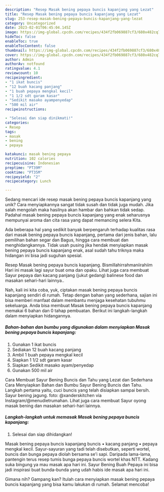 ```yaml
---
description: "Resep Masak bening pepaya buncis kapanjang yang Lezat"
title: "Resep Masak bening pepaya buncis kapanjang yang Lezat"
slug: 253-resep-masak-bening-pepaya-buncis-kapanjang-yang-lezat
category: Uncategorized
date: 2023-02-01T06:45:04.145Z
image: https://img-global.cpcdn.com/recipes/434f2fb069887cf3/680x482cq70/masak-bening-pepaya-buncis-kapanjang-foto-resep-utama.jpg
hideToc: false
enableToc: true
enableTocContent: false
thumbnail: https://img-global.cpcdn.com/recipes/434f2fb069887cf3/680x482cq70/masak-bening-pepaya-buncis-kapanjang-foto-resep-utama.jpg
cover: https://img-global.cpcdn.com/recipes/434f2fb069887cf3/680x482cq70/masak-bening-pepaya-buncis-kapanjang-foto-resep-utama.jpg
author: Admin
authorAv: notfound
ratingvalue: 4.1
reviewcount: 10
recipeingredient:
- "1 ikat buncis"
- "12 buah kacang panjang"
- "1 buah pepaya mengkal kecil"
- "1 1/2 sdt garam kasar"
- "Sedikit masako ayampenyedap"
- "500 mil air"
recipeinstructions:

- "Selesai dan siap dinikmati!"
categories:
- Resep
tags:
- masak
- bening
- pepaya

katakunci: masak bening pepaya 
nutrition: 102 calories
recipecuisine: Indonesian
preptime: "PT39M"
cooktime: "PT35M"
recipeyield: "2"
recipecategory: Lunch

---
```





Sedang mencari ide resep masak bening pepaya buncis kapanjang yang unik? Cara menyiapkannya sangat tidak susah dan tidak juga mudah. Jika salah mengolah maka hasilnya akan hambar dan bahkan tidak sedap. Padahal masak bening pepaya buncis kapanjang yang enak seharusnya mempunyai aroma dan cita rasa yang dapat memancing selera Kita.





Ada beberapa hal yang sedikit banyak berpengaruh terhadap kualitas rasa dari masak bening pepaya buncis kapanjang, pertama dari jenis bahan, lalu pemilihan bahan segar dan Bagus, hingga cara membuat dan menghidangkannya. Tidak usah pusing jika hendak menyiapkan masak bening pepaya buncis kapanjang enak,      asal sudah tahu triknya maka hidangan ini bisa jadi suguhan spesial.














Resep Masak bening pepaya buncis kapanjang. Bismillahirrahmaniirahiim Hari ini masak lagi sayur buat oma dan opaku. Lihat juga cara membuat Sayur pepaya dan kacang panjang (jukut gedang) balinese food dan masakan sehari-hari lainnya..






Nah, kali ini kita coba, yuk, ciptakan masak bening pepaya buncis kapanjang sendiri di rumah. Tetap dengan bahan yang sederhana, sajian ini bisa memberi manfaat dalam membantu menjaga kesehatan tubuhmu sekeluarga. Anda bisa membuat Masak bening pepaya buncis kapanjang memakai 6 bahan dan 0 tahap pembuatan. Berikut ini langkah-langkah dalam menyiapkan hidangannya.

<!--inarticleads1-->

##### Bahan-bahan dan bumbu yang digunakan dalam menyiapkan Masak bening pepaya buncis kapanjang:

1. Gunakan 1 ikat buncis
1. Sediakan 12 buah kacang panjang
1. Ambil 1 buah pepaya mengkal kecil
1. Siapkan 1 1/2 sdt garam kasar
1. Siapkan Sedikit masako ayam/penyedap
1. Gunakan 500 mil air


Cara Membuat Sayur Bening Buncis dan Tahu yang Lezat dan Sederhana Cara Menyiapkan Bahan dan Bumbu Sayur Bening Buncis dan Tahu. Langkah pertama yaitu, cuci buncis yang telah disiapkan sampai bersih. Sayur bening jagung. foto: @xanderskitchen via Instagram/@menudietrumahan. Lihat juga cara membuat Sayur oyong masak bening dan masakan sehari-hari lainnya. 

<!--inarticleads2-->

##### Langkah-langkah untuk memasak Masak bening pepaya buncis kapanjang:


1. Selesai dan siap dihidangkan!

Masak bening pepaya buncis kapanjang buncis • kacang panjang • pepaya mengkal kecil. Sayur-sayuran yang tadi telah disebutkan, seperti wortel, buncis dan bunga pepaya diolah bersama se&#39;i sapi. Daripada lama-lama, pantengin terus resep tumis bunga pepaya buncis wortel khas NTT. Kadang suka bingung ya mau masak apa hari ini. Sayur Bening Buah Pepaya ini bisa jadi inspirasi buat bunda-bunda yang udah habis ide masak apa hari ini. 

Gimana nih? Gampang kan? Itulah cara menyiapkan masak bening pepaya buncis kapanjang yang bisa kamu lakukan di rumah. Selamat mencoba!
